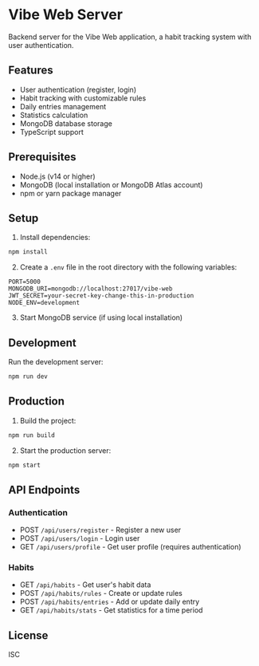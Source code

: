 # Vibe Web Server

Backend server for the Vibe Web application, a habit tracking system with user authentication.

## Features

- User authentication (register, login)
- Habit tracking with customizable rules
- Daily entries management
- Statistics calculation
- MongoDB database storage
- TypeScript support

## Prerequisites

- Node.js (v14 or higher)
- MongoDB (local installation or MongoDB Atlas account)
- npm or yarn package manager

## Setup

1. Install dependencies:
```bash
npm install
```

2. Create a `.env` file in the root directory with the following variables:
```
PORT=5000
MONGODB_URI=mongodb://localhost:27017/vibe-web
JWT_SECRET=your-secret-key-change-this-in-production
NODE_ENV=development
```

3. Start MongoDB service (if using local installation)

## Development

Run the development server:
```bash
npm run dev
```

## Production

1. Build the project:
```bash
npm run build
```

2. Start the production server:
```bash
npm start
```

## API Endpoints

### Authentication
- POST `/api/users/register` - Register a new user
- POST `/api/users/login` - Login user
- GET `/api/users/profile` - Get user profile (requires authentication)

### Habits
- GET `/api/habits` - Get user's habit data
- POST `/api/habits/rules` - Create or update rules
- POST `/api/habits/entries` - Add or update daily entry
- GET `/api/habits/stats` - Get statistics for a time period

## License

ISC 